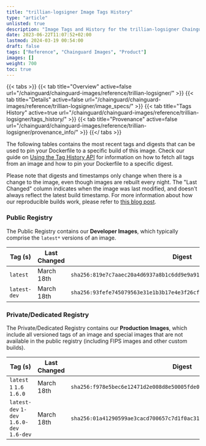 ```yaml
---
title: "trillian-logsigner Image Tags History"
type: "article"
unlisted: true
description: "Image Tags and History for the trillian-logsigner Chainguard Image"
date: 2023-06-22T11:07:52+02:00
lastmod: 2024-03-19 00:54:00
draft: false
tags: ["Reference", "Chainguard Images", "Product"]
images: []
weight: 700
toc: true
---
```


{{< tabs >}}
{{< tab title="Overview" active=false url="/chainguard/chainguard-images/reference/trillian-logsigner/" >}}
{{< tab title="Details" active=false url="/chainguard/chainguard-images/reference/trillian-logsigner/image_specs/" >}}
{{< tab title="Tags History" active=true url="/chainguard/chainguard-images/reference/trillian-logsigner/tags_history/" >}}
{{< tab title="Provenance" active=false url="/chainguard/chainguard-images/reference/trillian-logsigner/provenance_info/" >}}
{{</ tabs >}}

The following tables contains the most recent tags and digests that can be used to pin your Dockerfile to a specific build of this image. Check our guide on [Using the Tag History API](/chainguard/chainguard-images/using-the-tag-history-api/) for information on how to fetch all tags from an image and how to pin your Dockerfile to a specific digest.

Please note that digests and timestamps only change when there is a change to the image, even though images are rebuilt every night. The "Last Changed" column indicates when the image was last modified, and doesn't always reflect the latest build timestamp. For more information about how our reproducible builds work, please refer to [this blog post](https://www.chainguard.dev/unchained/reproducing-chainguards-reproducible-image-builds).

### Public Registry
The Public Registry contains our **Developer Images**, which typically comprise the `latest*` versions of an image.

| Tag (s)       | Last Changed | Digest                                                                    |
|---------------|--------------|---------------------------------------------------------------------------|
|  `latest`     | March 18th   | `sha256:819e7c7aaec20a4d6937a8b1c6dd9e9a91042f8ebe6456b4255b1bdddf246dc1` |
|  `latest-dev` | March 18th   | `sha256:93fefe745079563e31e1b3b17e4e3f26cfcd43010637957eeb7d7cb76c6e0cb8` |


### Private/Dedicated Registry
The Private/Dedicated Registry contains our **Production Images**, which include all versioned tags of an image and special images that are not available in the public registry (including FIPS images and other custom builds).

| Tag (s)                                     | Last Changed | Digest                                                                    |
|---------------------------------------------|--------------|---------------------------------------------------------------------------|
|  `latest` `1` `1.6` `1.6.0`                 | March 18th   | `sha256:f978e5bec6e12471d2e008d8e50005fde05b624e7fc9986827f5ffa151189d10` |
|  `latest-dev` `1-dev` `1.6.0-dev` `1.6-dev` | March 18th   | `sha256:01a41290599ae3cacd700657c7d1f0ac3186df028fa6e9e84bd4fe665b9a4d02` |

